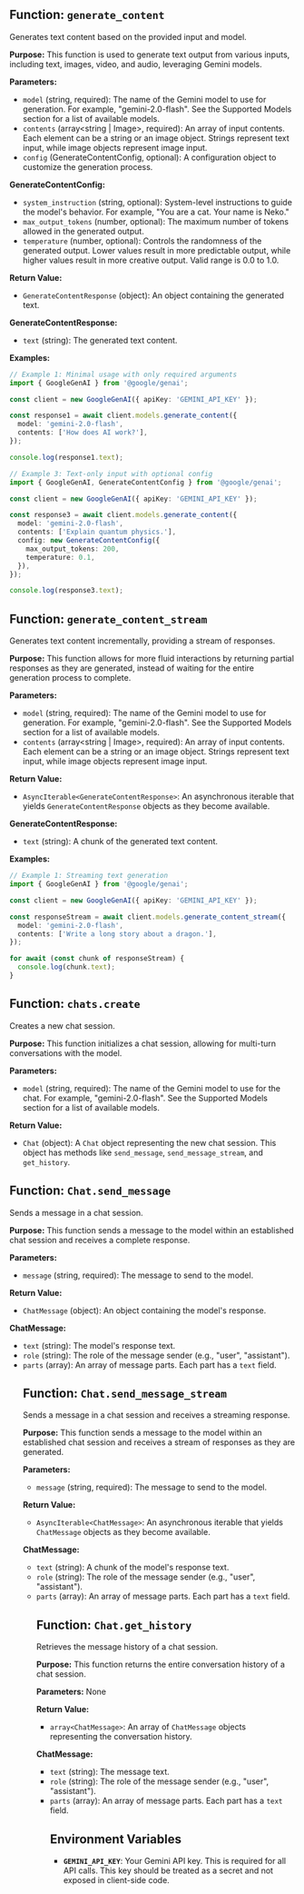 ## Function: `generate_content`

Generates text content based on the provided input and model.

**Purpose:**
This function is used to generate text output from various inputs, including text, images, video, and audio, leveraging Gemini models.

**Parameters:**

- `model` (string, required): The name of the Gemini model to use for generation. For example, "gemini-2.0-flash". See the Supported Models section for a list of available models.
- `contents` (array<string | Image>, required): An array of input contents. Each element can be a string or an image object. Strings represent text input, while image objects represent image input.
- `config` (GenerateContentConfig, optional): A configuration object to customize the generation process.

**GenerateContentConfig:**

- `system_instruction` (string, optional): System-level instructions to guide the model's behavior. For example, "You are a cat. Your name is Neko."
- `max_output_tokens` (number, optional): The maximum number of tokens allowed in the generated output.
- `temperature` (number, optional): Controls the randomness of the generated output. Lower values result in more predictable output, while higher values result in more creative output. Valid range is 0.0 to 1.0.

**Return Value:**

- `GenerateContentResponse` (object): An object containing the generated text.

**GenerateContentResponse:**

- `text` (string): The generated text content.

**Examples:**

```typescript
// Example 1: Minimal usage with only required arguments
import { GoogleGenAI } from '@google/genai';

const client = new GoogleGenAI({ apiKey: 'GEMINI_API_KEY' });

const response1 = await client.models.generate_content({
  model: 'gemini-2.0-flash',
  contents: ['How does AI work?'],
});

console.log(response1.text);

// Example 3: Text-only input with optional config
import { GoogleGenAI, GenerateContentConfig } from '@google/genai';

const client = new GoogleGenAI({ apiKey: 'GEMINI_API_KEY' });

const response3 = await client.models.generate_content({
  model: 'gemini-2.0-flash',
  contents: ['Explain quantum physics.'],
  config: new GenerateContentConfig({
    max_output_tokens: 200,
    temperature: 0.1,
  }),
});

console.log(response3.text);
```

## Function: `generate_content_stream`

Generates text content incrementally, providing a stream of responses.

**Purpose:**
This function allows for more fluid interactions by returning partial responses as they are generated, instead of waiting for the entire generation process to complete.

**Parameters:**

- `model` (string, required): The name of the Gemini model to use for generation. For example, "gemini-2.0-flash". See the Supported Models section for a list of available models.
- `contents` (array<string | Image>, required): An array of input contents. Each element can be a string or an image object. Strings represent text input, while image objects represent image input.

**Return Value:**

- `AsyncIterable<GenerateContentResponse>`: An asynchronous iterable that yields `GenerateContentResponse` objects as they become available.

**GenerateContentResponse:**

- `text` (string): A chunk of the generated text content.

**Examples:**

```typescript
// Example 1: Streaming text generation
import { GoogleGenAI } from '@google/genai';

const client = new GoogleGenAI({ apiKey: 'GEMINI_API_KEY' });

const responseStream = await client.models.generate_content_stream({
  model: 'gemini-2.0-flash',
  contents: ['Write a long story about a dragon.'],
});

for await (const chunk of responseStream) {
  console.log(chunk.text);
}
```

## Function: `chats.create`

Creates a new chat session.

**Purpose:**
This function initializes a chat session, allowing for multi-turn conversations with the model.

**Parameters:**

- `model` (string, required): The name of the Gemini model to use for the chat. For example, "gemini-2.0-flash". See the Supported Models section for a list of available models.

**Return Value:**

- `Chat` (object): A `Chat` object representing the new chat session. This object has methods like `send_message`, `send_message_stream`, and `get_history`.

## Function: `Chat.send_message`

Sends a message in a chat session.

**Purpose:**
This function sends a message to the model within an established chat session and receives a complete response.

**Parameters:**

- `message` (string, required): The message to send to the model.

**Return Value:**

- `ChatMessage` (object): An object containing the model's response.

**ChatMessage:**

- `text` (string): The model's response text.
- `role` (string): The role of the message sender (e.g., "user", "assistant").
- `parts` (array<object>): An array of message parts. Each part has a `text` field.

## Function: `Chat.send_message_stream`

Sends a message in a chat session and receives a streaming response.

**Purpose:**
This function sends a message to the model within an established chat session and receives a stream of responses as they are generated.

**Parameters:**

- `message` (string, required): The message to send to the model.

**Return Value:**

- `AsyncIterable<ChatMessage>`: An asynchronous iterable that yields `ChatMessage` objects as they become available.

**ChatMessage:**

- `text` (string): A chunk of the model's response text.
- `role` (string): The role of the message sender (e.g., "user", "assistant").
- `parts` (array<object>): An array of message parts. Each part has a `text` field.

## Function: `Chat.get_history`

Retrieves the message history of a chat session.

**Purpose:**
This function returns the entire conversation history of a chat session.

**Parameters:**
None

**Return Value:**

- `array<ChatMessage>`: An array of `ChatMessage` objects representing the conversation history.

**ChatMessage:**

- `text` (string): The message text.
- `role` (string): The role of the message sender (e.g., "user", "assistant").
- `parts` (array<object>): An array of message parts. Each part has a `text` field.

## Environment Variables

- **`GEMINI_API_KEY`**: Your Gemini API key. This is required for all API calls. This key should be treated as a secret and not exposed in client-side code.

